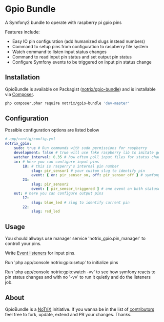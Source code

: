 Gpio Bundle
==========

A Symfony2 bundle to operate with raspberry pi gpio pins

Features include:

- Easy IO pin configuration (add humanized slugs instead numbers)
- Command to setup pins from configuration to raspberry file system
- Watch command to listen input status changes
- Command to read input pin status and set output pin status
- Configure Symfony events to be triggered on input pin status change

Installation
------------

GpioBundle is available on Packagist ([notrix/gpio-bundle](http://packagist.org/packages/notrix/gpio-bundle))
and is installable via [Composer](http://getcomposer.org/).

```bash
php composer.phar require notrix/gpio-bundle 'dev-master'
```

Configuration
------------

Possible configuration options are listed below

``` yaml
# app/config/config.yml
notrix_gpio:
    sudo: true # Run commands with sudo permissions for raspberry
    development: false # true will use fake raspberry lib to imitate getting and setting pin statuses
    watcher_interval: 0.35 # how often poll input files for status changes
    in: # here you can configure input pins
        18: # this is rasperry's internal pin number 
            slug: pir_sensor1 # your custom slug to identify pin
            event: { on: pir_sensor_on, off: pir_sensor_off } # symfony event names. You can attach an event listeners to them
        23:
            slug: pir_sensor2
            event: [ pir_sensor_triggered ] # one event on both statuses on and off
    out: # here you can configure output pins
        17:
            slug: blue_led # slug to identify current pin
        22:
            slug: red_led
```

Usage
--

You should allways use manager service 'notrix_gpio.pin_manager' to controll your pins.

Write [Event listeners](http://symfony.com/doc/current/cookbook/service_container/event_listener.html) for input pins.

Run 'php app/console notrix:gpio:setup' to initialize pins

Run 'php app/console notrix:gpio:watch -vv' to see how symfony reacts to pin status changes and with no '-vv' to run it quietly and do the listeners job.

About
-----

GpioBundle is a [NoTriX](https://notrix.lt) initiative.
If you wanna be in the list of [contributors](https://github.com/notrix/GpioBundle/contributors) feel free to fork, update, extend and PR your changes. Thanks.
